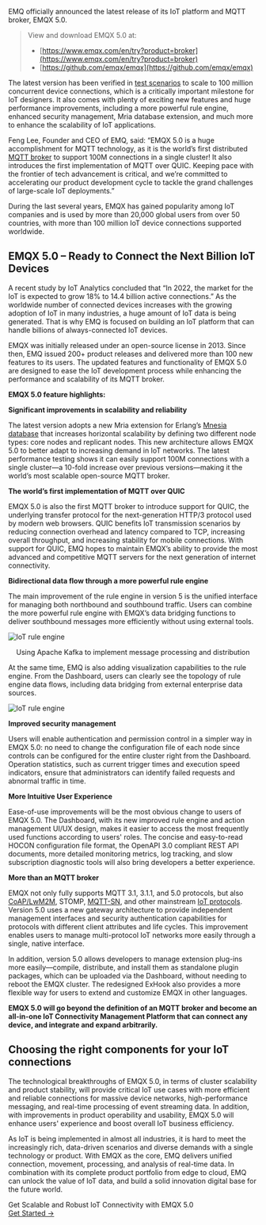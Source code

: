 EMQ officially announced the latest release of its IoT platform and MQTT broker, EMQX 5.0. 
> View and download EMQX 5.0 at:
> - [https://www.emqx.com/en/try?product=broker](https://www.emqx.com/en/try?product=broker)
> - [https://github.com/emqx/emqx](https://github.com/emqx/emqx)

The latest version has been verified in [test scenarios](https://www.emqx.com/en/blog/reaching-100m-mqtt-connections-with-emqx-5-0) to scale to 100 million concurrent device connections, which is a critically important milestone for IoT designers. It also comes with plenty of exciting new features and huge performance improvements, including a more powerful rule engine, enhanced security management, Mria database extension, and much more to enhance the scalability of IoT applications.

Feng Lee, Founder and CEO of EMQ, said: “EMQX 5.0 is a huge accomplishment for MQTT technology, as it is the world’s first distributed [MQTT broker](https://www.emqx.com/en/blog/the-ultimate-guide-to-mqtt-broker-comparison) to support 100M connections in a single cluster! It also introduces the first implementation of MQTT over QUIC. Keeping pace with the frontier of tech advancement is critical, and we’re committed to accelerating our product development cycle to tackle the grand challenges of large-scale IoT deployments.”

During the last several years, EMQX has gained popularity among IoT companies and is used by more than 20,000 global users from over 50 countries, with more than 100 million IoT device connections supported worldwide.


## EMQX 5.0 – Ready to Connect the Next Billion IoT Devices

A recent study by IoT Analytics concluded that “In 2022, the market for the IoT is expected to grow 18% to 14.4 billion active connections.” As the worldwide number of connected devices increases with the growing adoption of IoT in many industries, a huge amount of IoT data is being generated. That is why EMQ is focused on building an IoT platform that can handle billions of always-connected IoT devices.

EMQX was initially released under an open-source license in 2013. Since then, EMQ issued 200+ product releases and delivered more than 100 new features to its users. The updated features and functionality of EMQX 5.0 are designed to ease the IoT development process while enhancing the performance and scalability of its MQTT broker.

**EMQX 5.0 feature highlights:**

**Significant improvements in scalability and reliability**

The latest version adopts a new Mria extension for Erlang’s [Mnesia database](https://github.com/erlang/otp/pull/5926) that increases horizontal scalability by defining two different node types: core nodes and replicant nodes. This new architecture allows EMQX 5.0 to better adapt to increasing demand in IoT networks. The latest performance testing shows it can easily support 100M connections with a single cluster—a 10-fold increase over previous versions—making it the world’s most scalable open-source MQTT broker.

**The world’s first implementation of MQTT over QUIC**

EMQX 5.0 is also the first MQTT broker to introduce support for QUIC, the underlying transfer protocol for the next-generation HTTP/3 protocol used by modern web browsers. QUIC benefits IoT transmission scenarios by reducing connection overhead and latency compared to TCP, increasing overall throughput, and increasing stability for mobile connections. With support for QUIC, EMQ hopes to maintain EMQX’s ability to provide the most advanced and competitive MQTT servers for the next generation of internet connectivity.

**Bidirectional data flow through a more powerful rule engine**

The main improvement of the rule engine in version 5 is the unified interface for managing both northbound and southbound traffic. Users can combine the more powerful rule engine with EMQX’s data bridging functions to deliver southbound messages more efficiently without using external tools.

![IoT rule engine](https://assets.emqx.com/images/bf79ad87b1532f0026c135ea09f8c9fc.png)

<center>Using Apache Kafka to implement message processing and distribution</center>

At the same time, EMQ is also adding visualization capabilities to the rule engine. From the Dashboard, users can clearly see the topology of rule engine data flows, including data bridging from external enterprise data sources.

![IoT rule engine](https://assets.emqx.com/images/0e55fcee0a9a299801cd3e1970a9e870.png)

**Improved security management**

Users will enable authentication and permission control in a simpler way in EMQX 5.0: no need to change the configuration file of each node since controls can be configured for the entire cluster right from the Dashboard. Operation statistics, such as current trigger times and execution speed indicators, ensure that administrators can identify failed requests and abnormal traffic in time. 

**More Intuitive User Experience**

Ease-of-use improvements will be the most obvious change to users of EMQX 5.0. The Dashboard, with its new improved rule engine and action management UI/UX design, makes it easier to access the most frequently used functions according to users' roles. The concise and easy-to-read HOCON configuration file format, the OpenAPI 3.0 compliant REST API documents, more detailed monitoring metrics, log tracking, and slow subscription diagnostic tools will also bring developers a better experience.

**More than an MQTT broker**

EMQX not only fully supports MQTT 3.1, 3.1.1, and 5.0 protocols, but also [CoAP/LwM2M](https://www.emqx.com/en/blog/iot-protocols-mqtt-coap-lwm2m), STOMP, [MQTT-SN](https://www.emqx.com/en/blog/connecting-mqtt-sn-devices-using-emqx), and other mainstream [IoT protocols](https://www.emqx.com/en/blog/iot-protocols-mqtt-coap-lwm2m). Version 5.0 uses a new gateway architecture to provide independent management interfaces and security authentication capabilities for protocols with different client attributes and life cycles. This improvement enables users to manage multi-protocol IoT networks more easily through a single, native interface.

In addition, version 5.0 allows developers to manage extension plug-ins more easily—compile, distribute, and install them as standalone plugin packages, which can be uploaded via the Dashboard, without needing to reboot the EMQX cluster. The redesigned ExHook also provides a more flexible way for users to extend and customize EMQX in other languages.

**EMQX 5.0 will go beyond the definition of an MQTT broker and become an all-in-one IoT Connectivity Management Platform that can connect any device, and integrate and expand arbitrarily.**


## Choosing the right components for your IoT connections

The technological breakthroughs of EMQX 5.0, in terms of cluster scalability and product stability, will provide critical IoT use cases with more efficient and reliable connections for massive device networks, high-performance messaging, and real-time processing of event streaming data. In addition, with improvements in product operability and usability, EMQX 5.0 will enhance users' experience and boost overall IoT business efficiency. 

As IoT is being implemented in almost all industries, it is hard to meet the increasingly rich, data-driven scenarios and diverse demands with a single technology or product. With EMQX as the core, EMQ delivers unified connection, movement, processing, and analysis of real-time data. In combination with its complete product portfolio from edge to cloud, EMQ can unlock the value of IoT data, and build a solid innovation digital base for the future world.


<section class="promotion">
    <div>
        Get Scalable and Robust IoT Connectivity with EMQX 5.0
    </div>
    <a href="https://www.emqx.com/en/try?product=broker" class="button is-gradient px-5">Get Started →</a>
</section>
